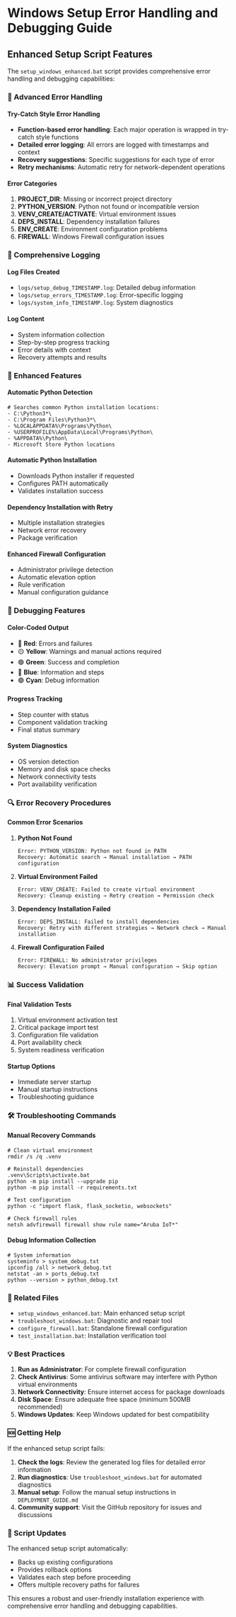 # Windows Setup Error Handling and Debugging Guide

## Enhanced Setup Script Features

The `setup_windows_enhanced.bat` script provides comprehensive error handling and debugging capabilities:

### 🔧 Advanced Error Handling

#### Try-Catch Style Error Handling
- **Function-based error handling**: Each major operation is wrapped in try-catch style functions
- **Detailed error logging**: All errors are logged with timestamps and context
- **Recovery suggestions**: Specific suggestions for each type of error
- **Retry mechanisms**: Automatic retry for network-dependent operations

#### Error Categories
1. **PROJECT_DIR**: Missing or incorrect project directory
2. **PYTHON_VERSION**: Python not found or incompatible version
3. **VENV_CREATE/ACTIVATE**: Virtual environment issues
4. **DEPS_INSTALL**: Dependency installation failures
5. **ENV_CREATE**: Environment configuration problems
6. **FIREWALL**: Windows Firewall configuration issues

### 📝 Comprehensive Logging

#### Log Files Created
- `logs/setup_debug_TIMESTAMP.log`: Detailed debug information
- `logs/setup_errors_TIMESTAMP.log`: Error-specific logging
- `logs/system_info_TIMESTAMP.log`: System diagnostics

#### Log Content
- System information collection
- Step-by-step progress tracking
- Error details with context
- Recovery attempts and results

### 🚀 Enhanced Features

#### Automatic Python Detection
```batch
# Searches common Python installation locations:
- C:\Python3*\
- C:\Program Files\Python3*\
- %LOCALAPPDATA%\Programs\Python\
- %USERPROFILE%\AppData\Local\Programs\Python\
- %APPDATA%\Python\
- Microsoft Store Python locations
```

#### Automatic Python Installation
- Downloads Python installer if requested
- Configures PATH automatically
- Validates installation success

#### Dependency Installation with Retry
- Multiple installation strategies
- Network error recovery
- Package verification

#### Enhanced Firewall Configuration
- Administrator privilege detection
- Automatic elevation option
- Rule verification
- Manual configuration guidance

### 🐛 Debugging Features

#### Color-Coded Output
- 🔴 **Red**: Errors and failures
- 🟡 **Yellow**: Warnings and manual actions required
- 🟢 **Green**: Success and completion
- 🔵 **Blue**: Information and steps
- 🟣 **Cyan**: Debug information

#### Progress Tracking
- Step counter with status
- Component validation tracking
- Final status summary

#### System Diagnostics
- OS version detection
- Memory and disk space checks
- Network connectivity tests
- Port availability verification

### 🔍 Error Recovery Procedures

#### Common Error Scenarios

1. **Python Not Found**
   ```
   Error: PYTHON_VERSION: Python not found in PATH
   Recovery: Automatic search → Manual installation → PATH configuration
   ```

2. **Virtual Environment Failed**
   ```
   Error: VENV_CREATE: Failed to create virtual environment
   Recovery: Cleanup existing → Retry creation → Permission check
   ```

3. **Dependency Installation Failed**
   ```
   Error: DEPS_INSTALL: Failed to install dependencies
   Recovery: Retry with different strategies → Network check → Manual installation
   ```

4. **Firewall Configuration Failed**
   ```
   Error: FIREWALL: No administrator privileges
   Recovery: Elevation prompt → Manual configuration → Skip option
   ```

### 📊 Success Validation

#### Final Validation Tests
1. Virtual environment activation test
2. Critical package import test
3. Configuration file validation
4. Port availability check
5. System readiness verification

#### Startup Options
- Immediate server startup
- Manual startup instructions
- Troubleshooting guidance

### 🛠️ Troubleshooting Commands

#### Manual Recovery Commands
```batch
# Clean virtual environment
rmdir /s /q .venv

# Reinstall dependencies
.venv\Scripts\activate.bat
python -m pip install --upgrade pip
python -m pip install -r requirements.txt

# Test configuration
python -c "import flask, flask_socketio, websockets"

# Check firewall rules
netsh advfirewall firewall show rule name="Aruba IoT*"
```

#### Debug Information Collection
```batch
# System information
systeminfo > system_debug.txt
ipconfig /all > network_debug.txt
netstat -an > ports_debug.txt
python --version > python_debug.txt
```

### 🔗 Related Files

- `setup_windows_enhanced.bat`: Main enhanced setup script
- `troubleshoot_windows.bat`: Diagnostic and repair tool
- `configure_firewall.bat`: Standalone firewall configuration
- `test_installation.bat`: Installation verification tool

### 💡 Best Practices

1. **Run as Administrator**: For complete firewall configuration
2. **Check Antivirus**: Some antivirus software may interfere with Python virtual environments
3. **Network Connectivity**: Ensure internet access for package downloads
4. **Disk Space**: Ensure adequate free space (minimum 500MB recommended)
5. **Windows Updates**: Keep Windows updated for best compatibility

### 🆘 Getting Help

If the enhanced setup script fails:

1. **Check the logs**: Review the generated log files for detailed error information
2. **Run diagnostics**: Use `troubleshoot_windows.bat` for automated diagnostics
3. **Manual setup**: Follow the manual setup instructions in `DEPLOYMENT_GUIDE.md`
4. **Community support**: Visit the GitHub repository for issues and discussions

### 🔄 Script Updates

The enhanced setup script automatically:
- Backs up existing configurations
- Provides rollback options
- Validates each step before proceeding
- Offers multiple recovery paths for failures

This ensures a robust and user-friendly installation experience with comprehensive error handling and debugging capabilities.
